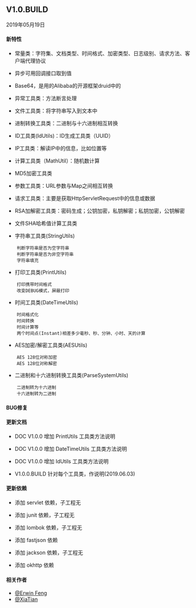 ## V1.0.BUILD

2019年05月19日

#### 新特性

- 常量类：字符集、文档类型、时间格式、加密类型、日志级别、请求方法、客户端代理协议

- 异步可用回调接口取到值

- Base64，是用的Alibaba的开源框架druid中的

- 异常工具类：方法断言处理

- 文件工具类：将字符串写入到文本中

- 进制转换工具类：二进制与十六进制相互转换

- ID工具类(IdUtils)：ID生成工具类（UUID）

- IP工具类：解读IP中的信息，比如位置等

- 计算工具类（MathUtil）：随机数计算

- MD5加密工具类

- 参数工具类：URL参数与Map之间相互转换

- 请求工具类：主要是获取HttpServletRequest中的信息或数据

- RSA加解密工具类：密码生成；公钥加密，私钥解密；私钥加密，公钥解密

- 文件SHA哈希值计算工具类

- 字符串工具类(StringUtils)

```
    判断字符串是否为空字符串
    判断字符串是否为非空字符串
    字符串填充
```

- 打印工具类(PrintUtils)

```
    打印携带时间格式
    改变DEBUG模式，屏蔽打印
```


- 时间工具类(DateTimeUtils)

```
    时间格式化
    时间转换
    时间计算等
    两个时间点(Instant)相差多少毫秒、秒、分钟、小时、天的计算
```

- AES加密/解密工具类(AESUtils)

```
    AES 128位对称加密
    AES 128位对称解密
```

- 二进制和十六进制转换工具类(ParseSystemUtils)

```
    二进制转为十六进制
    十六进制转为二进制
```

#### BUG修复

#### 更新文档

- DOC V1.0.0 增加 PrintUtils 工具类方法说明

- DOC V1.0.0 增加 DateTimeUtils 工具类方法说明

- DOC V1.0.0 增加 IdUtils 工具类方法说明

- V1.0.0.BUILD 针对每个工具类，作说明(2019.06.03)

#### 更新依赖

- 添加 servlet 依赖，子工程无

- 添加 junit 依赖，子工程无

- 添加 lombok 依赖，子工程无

- 添加 fastjson 依赖

- 添加 jackson 依赖，子工程无

- 添加 okhttp 依赖

#### 相关作者

- [@Erwin Feng](https://github.com/fengwenyi)
- [@XiaTian](https://github.com/XiaTian175)